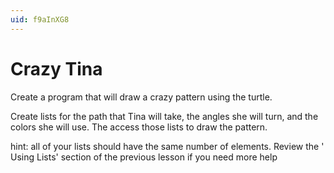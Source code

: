 ```yaml
---
uid: f9aInXG8
---
```


# Crazy Tina

Create a program that will draw a crazy pattern using the turtle.

Create lists for the path that Tina will take, the angles 
she will turn, and the colors she will use. The access those
lists to draw the pattern.

hint: all of your lists should have the same number of elements.
Review the ' Using Lists' section of the previous lesson if you need 
more help